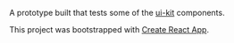 A prototype built that tests some of the [ui-kit](https://github.com/govau) components.  

This project was bootstrapped with [Create React App](https://github.com/facebookincubator/create-react-app).

